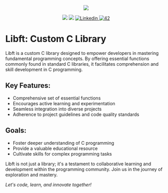 <p align="center">
   <a href="https://www.youtube.com/watch?v=dQw4w9WgXcQ" target="_blank"><img src="https://images.velog.io/images/paul2021_r/post/0ab1a279-d882-4651-aacd-adf354d90ec2/libft.png"></a>
</p>

<p align="center">
	<img src="https://img.shields.io/badge/status-Creating-success?color=%231ffab9&style=flat-square"/>
	<img src="https://img.shields.io/github/last-commit/Juskocode/libft.-Custom_C_library?color=%2312bab9&style=flat-square"/>
	<a href='https://www.linkedin.com/in/andre-freitas-331006215/' target="_blank">
		<img alt='Linkedin' src='https://img.shields.io/badge/LinkedIn-100000?style=flat-square&logo=Linkedin&logoColor=white&labelColor=0A66C2&color=0A66C2'/>
	</a>
	<a href='https://profile.intra.42.fr/users/aaires-d' target="_blank">
		<img alt='42' src='https://img.shields.io/badge/Porto-100000?style=flat-square&logo=42&logoColor=white&labelColor=000000&color=000000'/>
	</a>
</p>

# Libft: Custom C Library

Libft is a custom C library designed to empower developers in mastering fundamental programming concepts. By offering essential functions commonly found in standard C libraries, it facilitates comprehension and skill development in C programming. 

## Key Features:
- Comprehensive set of essential functions
- Encourages active learning and experimentation
- Seamless integration into diverse projects
- Adherence to project guidelines and code quality standards

## Goals:
- Foster deeper understanding of C programming
- Provide a valuable educational resource
- Cultivate skills for complex programming tasks

Libft is not just a library; it's a testament to collaborative learning and development within the programming community. Join us in the journey of exploration and mastery.

*Let's code, learn, and innovate together!*

